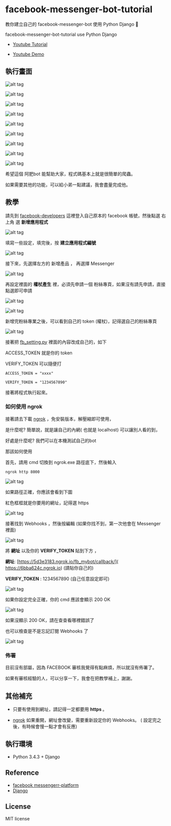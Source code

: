 # facebook-messenger-bot-tutorial
 教你建立自己的 facebook-messenger-bot 使用 Python Django 📝

facebook-messenger-bot-tutorial use Python Django

* [Youtube Tutorial ]()

* [Youtube Demo](https://youtu.be/DzT6mZw3rds)


## 執行畫面


![alt tag](http://i.imgur.com/FS83MG4.jpg)

![alt tag](http://i.imgur.com/nJn2ozI.jpg)

![alt tag](http://i.imgur.com/kKD7a30.jpg)

![alt tag](http://i.imgur.com/r2Av5Vo.jpg)

![alt tag](http://i.imgur.com/WoDdetG.jpg)

![alt tag](http://i.imgur.com/goZP7i4.jpg)

![alt tag](http://i.imgur.com/71FAoj3.jpg)

![alt tag](http://i.imgur.com/nb9DL4B.jpg)

![alt tag](http://i.imgur.com/W07B7Bk.jpg)

希望這個 阿肥bot 能幫助大家，程式碼基本上就是很簡單的爬蟲。

如果需要其他的功能，可以給小弟一點建議，我會盡量完成他。


## 教學

請先到 [facebook-developers](https://developers.facebook.com/) 這裡登入自己原本的 facebook 帳號，然後點選 右上角 選 <b>新增應用程式</b>

![alt tag](http://i.imgur.com/g4TrPVL.jpg)

填寫一些設定，填完後，按 <b>建立應用程式編號</b>

![alt tag](http://i.imgur.com/7EvjG6X.jpg)

接下來，先選擇左方的 新增產品 ，  再選擇 Messenger

![alt tag](http://i.imgur.com/K97O3BL.jpg)

再設定裡面的 <b>權杖產生</b> 裡，必須先申請一個 粉絲專頁，如果沒有請先申請，直接點選即可申請

![alt tag](http://i.imgur.com/duTUQk5.jpg)

![alt tag](http://i.imgur.com/wmNRyqs.jpg)

新增完粉絲專業之後，可以看到自己的 token (權杖)，記得選自己的粉絲專頁

![alt tag](http://i.imgur.com/oUcxLWJ.jpg)


接著把 [fb_setting.py](https://github.com/twtrubiks/facebook-messenger-bot-tutorial/blob/master/mybot/fb_setting.py) 裡面的內容改成自己的，如下

ACCESS_TOKEN 就是你的 token

VERIFY_TOKEN 可以隨便打

```
ACCESS_TOKEN = "xxxx"

VERIFY_TOKEN = "1234567890"
```
接著將程式執行起來。

### 如何使用 ngrok

接著請去下載 [ngrok](https://ngrok.com/) ，免安裝版本，解壓縮即可使用，

是什麼呢?  簡單說，就是讓自己的內網( 也就是 localhost) 可以讓別人看的到，

好處是什麼呢?  我們可以在本機測試自己的bot

那該如何使用

首先，請用 cmd 切換到 ngrok.exe 路徑底下，然後輸入

```
ngrok http 8000
```
![alt tag](http://i.imgur.com/p9lczTx.jpg)

如果路徑正確，你應該會看到下圖

紅色框框就是你要用的網址，記得選 https

![alt tag](http://i.imgur.com/W1qdiFE.jpg)

接著找到 Webhooks ，然後按編輯 (如果你找不到，第一次他會在 Messenger 裡面)

![alt tag](http://i.imgur.com/SGYsfvT.jpg)

將 <b>網址</b> 以及你的 <b>VERIFY_TOKEN</b>  貼到下方 ，

<b>網址</b>: [https://5d3e3183.ngrok.io/fb_mybot/callback/]( https://6bba624c.ngrok.io) (請貼你自己的)

<b>VERIFY_TOKEN</b> : 1234567890 (自己任意設定即可)

![alt tag](http://i.imgur.com/hq3ACIo.jpg)

如果你設定完全正確，你的 cmd 應該會顯示 200 OK

![alt tag](http://i.imgur.com/CNEQAab.jpg)

如果沒顯示 200 OK，請在查查看哪裡錯誤了

也可以檢查是不是忘記訂閱 Webhooks 了

![alt tag](http://i.imgur.com/3mE60G1.jpg)


### 佈署
目前沒有部屬，因為 FACEBOOK 審核我覺得有點麻煩，所以就沒有佈署了。

如果有審核經驗的人，可以分享一下，我會在把教學補上，謝謝。



## 其他補充

* 只要有使用到網址，請記得一定都要用 <b> https </b>。

* [ngrok](https://ngrok.com/) 如果重開，網址會改變，需要重新設定你的 Webhooks。 ( 設定完之後，有時候會慢一點才會有反應)


## 執行環境
* Python 3.4.3 + Django

## Reference
* [facebook messengerr-platform](https://developers.facebook.com/docs/messenger-platform)
* [Django](https://github.com/django/django)


## License
MIT license
